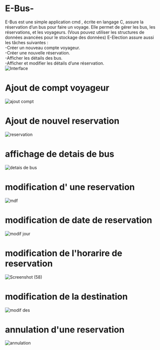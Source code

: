 
# E-Bus- 
E-Bus est une simple application cmd , écrite en langage C, assure la réservation d’un bus pour faire un voyage. Elle permet de gérer les bus, les réservations, et les voyageurs. (Vous pouvez utiliser les structures de données avancées pour le stockage des données)
E-Election assure aussi les tâches suivantes :  
-Créer un nouveau compte voyageur.  
-Créer une nouvelle réservation.  
-Afficher les détails des bus.  
-Afficher et modifier les détails d’une réservation.  
![Interface](https://github.com/OussemaAissaoui/E-Bus-/assets/154243468/b16dccf9-2248-4592-8d5c-8f1552052495)
# Ajout de compt voyageur 
![ajout compt](https://github.com/OussemaAissaoui/E-Bus-/assets/154243468/18a3127c-a4f6-4848-ba9e-1c225d35fd56)
# Ajout de nouvel reservation
![reservation](https://github.com/OussemaAissaoui/E-Bus-/assets/154243468/33ea822e-2654-4afd-ae03-568edb63a560)
# affichage de detais de bus 
![detais de bus](https://github.com/OussemaAissaoui/E-Bus-/assets/154243468/b1569772-f178-4063-bdc4-51f9940bc67f)
# modification d' une reservation 
![mdf](https://github.com/OussemaAissaoui/E-Bus-/assets/154243468/147efa97-8e42-47c3-b9b9-2f0780b91ee8)
# modification de date de reservation 
![modif jour](https://github.com/OussemaAissaoui/E-Bus-/assets/154243468/cd76d64d-f828-4c7f-aeb9-87c72e14ebc4)
# modification de l'horarire de reservation
![Screenshot (58)](https://github.com/OussemaAissaoui/E-Bus-/assets/154243468/939f5238-9274-481d-bb1b-e89311f75da8)
# modification de la destination
![modif des](https://github.com/OussemaAissaoui/E-Bus-/assets/154243468/8ced00b4-af4c-48d0-8082-6255bb53e71e)
# annulation d'une reservation 
![annulation](https://github.com/OussemaAissaoui/E-Bus-/assets/154243468/f4fc2ff4-8554-43b9-8673-fc836a0ae731)



